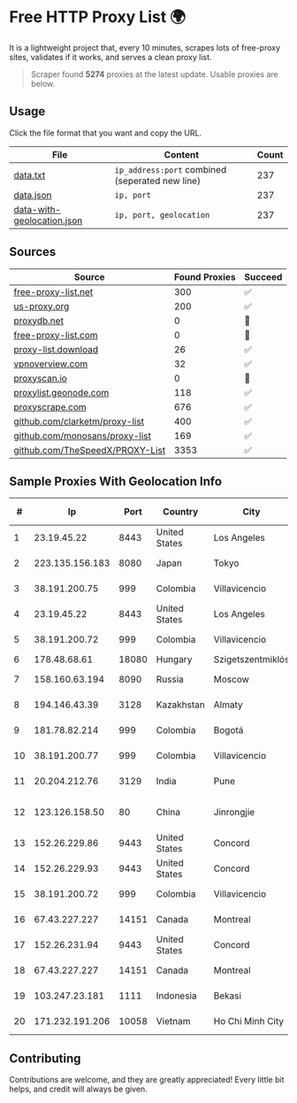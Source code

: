 
# Free HTTP Proxy List 🌍

It is a lightweight project that, every 10 minutes, scrapes lots of free-proxy sites, validates if it works, and serves a clean proxy list.


> Scraper found **5274** proxies at the latest update. Usable proxies are below.

## Usage

Click the file format that you want and copy the URL.


|File|Content|Count|
|----|-------|-----|
|[data.txt](https://raw.githubusercontent.com/themiralay/Proxy-List-World/master/data.txt)|`ip_address:port` combined (seperated new line)|237|
|[data.json](https://raw.githubusercontent.com/themiralay/Proxy-List-World/master/data.json)|`ip, port`|237|
|[data-with-geolocation.json](https://raw.githubusercontent.com/themiralay/Proxy-List-World/master/data-with-geolocation.json)|`ip, port, geolocation`|237|

## Sources

|Source|Found Proxies|Succeed|
|------|-------------|-------|
|[free-proxy-list.net](https://free-proxy-list.net)|300|✅|
|[us-proxy.org](https://www.us-proxy.org)|200|✅|
|[proxydb.net](http://proxydb.net)|0|🚫|
|[free-proxy-list.com](https://free-proxy-list.com/?page=&port=&type%5B%5D=http&type%5B%5D=https&up_time=0&search=Search)|0|🚫|
|[proxy-list.download](https://www.proxy-list.download/HTTP)|26|✅|
|[vpnoverview.com](https://vpnoverview.com/privacy/anonymous-browsing/free-proxy-servers)|32|✅|
|[proxyscan.io](https://www.proxyscan.io)|0|🚫|
|[proxylist.geonode.com](https://proxylist.geonode.com/api/proxy-list?limit=300&page=1&sort_by=lastChecked&sort_type=desc&protocols=http,https)|118|✅|
|[proxyscrape.com](https://api.proxyscrape.com/v2/?request=displayproxies&protocol=http&timeout=10000&country=all&ssl=all&anonymity=all)|676|✅|
|[github.com/clarketm/proxy-list](https://raw.githubusercontent.com/clarketm/proxy-list/master/proxy-list-raw.txt)|400|✅|
|[github.com/monosans/proxy-list](https://raw.githubusercontent.com/monosans/proxy-list/main/proxies/http.txt)|169|✅|
|[github.com/TheSpeedX/PROXY-List](https://raw.githubusercontent.com/TheSpeedX/PROXY-List/master/http.txt)|3353|✅|


## Sample Proxies With Geolocation Info

|#|Ip|Port|Country|City|Internet Service Provider|
|-|--|----|-------|----|-------------------------|
|1|23.19.45.22|8443|United States|Los Angeles|Leaseweb USA, Inc.|
|2|223.135.156.183|8080|Japan|Tokyo|So-net Corporation|
|3|38.191.200.75|999|Colombia|Villavicencio|Cogent Communications|
|4|23.19.45.22|8443|United States|Los Angeles|Leaseweb USA, Inc.|
|5|38.191.200.72|999|Colombia|Villavicencio|Cogent Communications|
|6|178.48.68.61|18080|Hungary|Szigetszentmiklós|UPC|
|7|158.160.63.194|8090|Russia|Moscow|Yandex.Cloud LLC|
|8|194.146.43.39|3128|Kazakhstan|Almaty|LLP "Kompaniya Hoster.KZ"|
|9|181.78.82.214|999|Colombia|Bogotá|IFX Networks Argentina S.R.L|
|10|38.191.200.77|999|Colombia|Villavicencio|Cogent Communications|
|11|20.204.212.76|3129|India|Pune|Microsoft Corporation|
|12|123.126.158.50|80|China|Jinrongjie|China Unicom Beijing Province Network|
|13|152.26.229.86|9443|United States|Concord|MCNC|
|14|152.26.229.93|9443|United States|Concord|MCNC|
|15|38.191.200.72|999|Colombia|Villavicencio|Cogent Communications|
|16|67.43.227.227|14151|Canada|Montreal|GloboTech Communications|
|17|152.26.231.94|9443|United States|Concord|MCNC|
|18|67.43.227.227|14151|Canada|Montreal|GloboTech Communications|
|19|103.247.23.181|1111|Indonesia|Bekasi|PT wifian Solution|
|20|171.232.191.206|10058|Vietnam|Ho Chi Minh City|Viettel Corporation|



## Contributing

Contributions are welcome, and they are greatly appreciated! Every
little bit helps, and credit will always be given.

